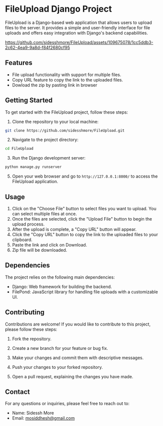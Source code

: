 # FileUpload Django Project

FileUpload is a Django-based web application that allows users to upload files to the server. It provides a simple and user-friendly interface for file uploads and offers easy integration with Django's backend capabilities.

https://github.com/sidesshmore/FileUpload/assets/109675078/1cc5ddb3-2c62-4ea9-9a8d-f84f2680cf95

## Features

- File upload functionality with support for multiple files.
- Copy URL feature to copy the link to the uploaded files.
- Dowload the zip by pasting link in browser


## Getting Started

To get started with the FileUpload project, follow these steps:

1. Clone the repository to your local machine:

```bash
git clone https://github.com/sidesshmore/FileUpload.git
```

2. Navigate to the project directory:

```bash
cd FileUpload
```

3. Run the Django development server:

```bash
python manage.py runserver
```

5. Open your web browser and go to `http://127.0.0.1:8000/` to access the FileUpload application.

## Usage

1. Click on the "Choose File" button to select files you want to upload. You can select multiple files at once.
2. Once the files are selected, click the "Upload File" button to begin the upload process.
3. After the upload is complete, a "Copy URL" button will appear.
4. Click the "Copy URL" button to copy the link to the uploaded files to your clipboard.
5. Paste the link and click on Download.
6. Zip file will be downloaded.

## Dependencies

The project relies on the following main dependencies:

- Django: Web framework for building the backend.
- FilePond: JavaScript library for handling file uploads with a customizable UI.




## Contributing

Contributions are welcome! If you would like to contribute to this project, please follow these steps:

1. Fork the repository.

2. Create a new branch for your feature or bug fix.

3. Make your changes and commit them with descriptive messages.

4. Push your changes to your forked repository.

5. Open a pull request, explaining the changes you have made.

## Contact

For any questions or inquiries, please feel free to reach out to:

- Name: Sidessh More
- Email: mosiddhesh@gmail.com

